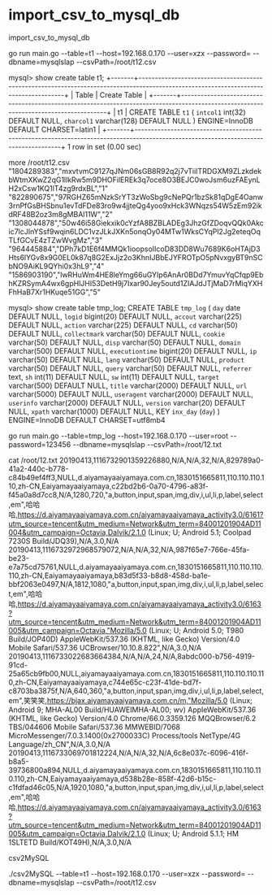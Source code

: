 # import_csv_to_mysql_db
import_csv_to_mysql_db


 go run main.go --table=t1  --host=192.168.0.170 --user=xzx --password= --dbname=mysqlslap --csvPath=/root/t12.csv
 
 mysql> show create table t1;
+-------+-------------------------------------------------------------------------------------------------------------------------------------+
| Table | Create Table                                                                                                                        |
+-------+-------------------------------------------------------------------------------------------------------------------------------------+
| t1    | CREATE TABLE `t1` (
  `intcol1` int(32) DEFAULT NULL,
  `charcol1` varchar(128) DEFAULT NULL
) ENGINE=InnoDB DEFAULT CHARSET=latin1 |
+-------+-------------------------------------------------------------------------------------------------------------------------------------+
1 row in set (0.00 sec)


 more /root/t12.csv 
"1804289383","mxvtvmC9127qJNm06sGB8R92q2j7vTiiITRDGXM9ZLzkdekbWtmXKwZ2qG1llkRw5m9DHOFilEREk3q7oce8O3BEJC0woJsm6uzFAEynLH2xCsw1KQ1lT4zg9rdxBL","1"
"822890675","97RGHZ65mNzkSrYT3zWoSbg9cNePQr1bzSk81qDgE4Oanw3rnPfGsBHSbnu1evTdFDe83ro9w4jjteQg4yoo9xHck3WNqzs54W5zEm92ikdRF48B2oz3m8gMBAl11W","2"
"1308044878","50w46i58Giekxik0cYzfA8BZBLADEg3JhzGfZDoqvQQk0Akcic7lcJInYSsf9wqin6LDC1vzJLkJXKn5onqOy04MTw1WksCYqPl2Jg2eteqOqTLfGCvE4zTZwWvgMz","3"
"964445884","DPh7kD1E6f4MMQk1ioopsoIIcoD83DD8Wu7689K6oHTAjD3Hts6lYGv8x9G0EL0k87q8G2ExJjz2o3KhnIJBbEJYFROTpO5pNvxgyBT9nSCbNO9AiKL9QYhi0x3hL9","4"
"1586903190","lwRHuWm4HE8leYmg66uGYIp6AnAr0BDd7YmuvYqCfqp9EbhKZRSymA4wx6gpHlJHI53DetH9j7Ixar90Jey5outd1ZIAJdJTjMaD7rMiqYXHFhHaB7Xr1HKuqe51GG","5"

mysql> show create table tmp_log;
CREATE TABLE `tmp_log` (
  `day` date DEFAULT NULL,
  `logid` bigint(20) DEFAULT NULL,
  `accout` varchar(225) DEFAULT NULL,
  `action` varchar(225) DEFAULT NULL,
  `cd` varchar(50) DEFAULT NULL,
  `collectmark` varchar(50) DEFAULT NULL,
  `cookie` varchar(50) DEFAULT NULL,
  `disp` varchar(50) DEFAULT NULL,
  `domain` varchar(500) DEFAULT NULL,
  `executiontime` bigint(20) DEFAULT NULL,
  `ip` varchar(50) DEFAULT NULL,
  `lang` varchar(50) DEFAULT NULL,
  `product` varchar(50) DEFAULT NULL,
  `query` varchar(50) DEFAULT NULL,
  `referrer` text,
  `sh` int(11) DEFAULT NULL,
  `sw` int(11) DEFAULT NULL,
  `target` varchar(500) DEFAULT NULL,
  `title` varchar(2000) DEFAULT NULL,
  `url` varchar(5000) DEFAULT NULL,
  `useragent` varchar(2000) DEFAULT NULL,
  `userinfo` varchar(2000) DEFAULT NULL,
  `version` varchar(20) DEFAULT NULL,
  `xpath` varchar(1000) DEFAULT NULL,
  KEY `inx_day` (`day`)
) ENGINE=InnoDB DEFAULT CHARSET=utf8mb4

 go run main.go --table=tmp_log  --host=192.168.0.170 --user=root --password=123456 --dbname=mysqlslap --csvPath=/root/12.txt
 
 
 cat /root/12.txt 
20190413,1116732901359226880,N/A,N/A,32,N/A,829789a0-41a2-440c-b778-c84b49ef4ff3,NULL,d.aiyamayaaiyamaya.com.cn,1830151665811,110.110.110.110,zh-CN,Eaiyamayaaiyamaya,c22bd2b6-0a70-4796-a83f-f45a0a8d7cc8,N/A,1280,720,"a,button,input,span,img,div,i,ul,li,p,label,select,em",哈哈哈,https://d.aiyamayaaiyamaya.com.cn/aiyamayaaiyamaya_activity3.0/6161?utm_source=tencent&utm_medium=Network&utm_term=84001201904AD11004&utm_campaign=Octavia,Dalvik/2.1.0 (Linux; U; Android 5.1; Coolpad 7230S Build/JDQ39),N/A,3.0,N/A
20190413,1116732972968579072,N/A,N/A,32,N/A,987f65e7-766e-45fa-be23-e7a75cd75761,NULL,d.aiyamayaaiyamaya.com.cn,1830151665811,110.110.110.110,zh-CN,Eaiyamayaaiyamaya,b83d5f33-b8d8-458d-ba1e-bbf2063e0497,N/A,1812,1080,"a,button,input,span,img,div,i,ul,li,p,label,select,em",哈哈哈,https://d.aiyamayaaiyamaya.com.cn/aiyamayaaiyamaya_activity3.0/6163?utm_source=tencent&utm_medium=Network&utm_term=84001201904AD11005&utm_campaign=Octavia,"Mozilla/5.0 (Linux; U; Android 5.0; T980 Build/JOP40D) AppleWebKit/537.36 (KHTML, like Gecko) Version/4.0 Mobile Safari/537.36 UCBrowser/10.10.8.822",N/A,3.0,N/A
20190413,1116733022683664384,N/A,N/A,24,N/A,8abdc000-b756-4919-91cd-25a65cb9fb00,NULL,aiyamayaaiyamaya.com.cn,1830151665811,110.110.110.110,zh-CN,Eaiyamayaaiyamaya,c744e65c-c23f-41de-bd7f-c8703ba3875f,N/A,640,360,"a,button,input,span,img,div,i,ul,li,p,label,select,em",笑笑笑,https://bjax.aiyamayaaiyamaya.com.cn/m,"Mozilla/5.0 (Linux; Android 9; MHA-AL00 Build/HUAWEIMHA-AL00; wv) AppleWebKit/537.36 (KHTML, like Gecko) Version/4.0 Chrome/66.0.3359.126 MQQBrowser/6.2 TBS/044606 Mobile Safari/537.36 MMWEBID/7068 MicroMessenger/7.0.3.1400(0x2700033C) Process/tools NetType/4G Language/zh_CN",N/A,3.0,N/A
20190413,1116733069701812224,N/A,N/A,32,N/A,6c8e037c-6096-416f-b8a5-39736800a894,NULL,d.aiyamayaaiyamaya.com.cn,1830151665811,110.110.110.110,zh-CN,Eaiyamayaaiyamaya,d538b28e-858f-42d6-b15c-c1fdfad46c05,N/A,1920,1080,"a,button,input,span,img,div,i,ul,li,p,label,select,em",哈哈哈,https://d.aiyamayaaiyamaya.com.cn/aiyamayaaiyamaya_activity3.0/6163?utm_source=tencent&utm_medium=Network&utm_term=84001201904AD11005&utm_campaign=Octavia,Dalvik/2.1.0 (Linux; U; Android 5.1.1; HM 1SLTETD Build/KOT49H),N/A,3.0,N/A
 
















csv2MySQL

./csv2MySQL --table=t1  --host=192.168.0.170 --user=xzx --password= --dbname=mysqlslap --csvPath=/root/t12.csv
